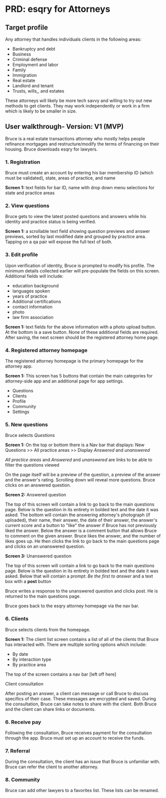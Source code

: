 # PRD: esqry for Attorneys

## Target profile
Any attorney that handles individuals clients in the following areas:
* Bankruptcy and debt
* Business
* Criminal defense
* Employment and labor
* Family
* Immigration
* Real estate
* Landlord and tenant
* Trusts, wills,, and estates

These attorneys will likely be more tech savvy and willing to try out new methods to get clients. 
They may work independently or work in a firm which is likely to be smaller in size.

## User walkthrough- Version: V1 (MVP)
Bruce is a real estate transactions attorney who mostly helps people refinance mortgages 
and restructure/modify the terms of financing on their housing. Bruce downloads esqry for lawyers.

### 1. Registration

Bruce must create an account by entering his bar membership ID (which must be validated), state, areas of practice, and name

**Screen 1:** text fields for bar ID, name with drop down menu selections for state and practice areas

### 2. View questions

Bruce gets to view the latest posted questions and answers while his identity and practice status is being verified.

**Screen 1:** a scrollable text field showing question previews and answer previews, sorted by last modified date and grouped by practice area. Tapping on a qa pair will expose the full text of both. 

### 3. Edit profile

Upon verification of identity, Bruce is prompted to modify his profile. The minimum details collected earlier will pre-populate the fields on this screen. Additional fields will include:
* education background
* languages spoken
* years of practice
* Additional certifications
* contact information
* photo
* law firm association

**Screen 1:** text fields for the above information with a photo upload button. At the bottom is a save button. None of these additional fields are required. 
After saving, the next screen should be the registered attorney home page. 

### 4. Registered attorney homepage

The registered attorney homepage is the primary homepage for the attorney app. 

**Screen 1:** 
This screen has 5 buttons that contain the main categories for attorney-side app and an additional page for app settings.

* Questions
* Clients
* Profile
* Community
* Settings

### 5. New questions 

Bruce selects *Questions*

**Screen 1:** On the top or bottom there is a Nav bar that displays: New Questions >> All practice areas >> Display *Answered* and *unanswered*

*All practice areas* and *Answered* and *unanswered* are links to be able to filter the questions viewed

On the page itself will be a preview of the question, a preview of the answer and the answer's rating. Scrolling down will reveal more questions. 
Bruce clicks on an answered question.

**Screen 2:** Answered question  

The top of this screen will contain a link to go back to the main questions page. Below is the question in its entirety in bolded text and the date it was asked. The bottom will contain the answering attorney's photograph (if uploaded), their name, their answer, the date of their answer, the answer's current score and a button to "like" the answer if Bruce has not previously liked the answer.
Below the answer is a comment button that allows Bruce to comment on the given answer. Bruce likes the answer, and the number of likes goes up. He then clicks the link to go back to the main questions page and clicks on an unanswered question.

**Screen 3:** Unanswered question

The top of this screen will contain a link to go back to the main questions page. Below is the question in its entirety in bolded text and the date it was asked. Below that will contain a prompt: *Be the first to answer* and a text box with a **post** button

Bruce writes a response to the unanswered question and clicks post. He is returned to the main questions page.

Bruce goes back to the esqry attorney homepage via the nav bar.

### 6. Clients

Bruce selects clients from the homepage.

**Screen 1:** The client list screen contains a list of all of the clients that Bruce has interacted with. There are multiple sorting options which include:
* By date
* By interaction type
* By practice area

The top of the screen contains a nav bar [left off here]

Client consultation

After posting an answer, a client can message or call Bruce to discuss specifics of their case. These messages are encrypted and saved. 
During the consultation, Bruce can take notes to share with the client. 
Both Bruce and the client can share links or documents.

### 6. Receive pay

Following the consultation, Bruce receives payment for the consultation through the app. 
Bruce must set up an account to receive the funds.

### 7. Referral 

During the consultation, the client has an issue that Bruce is unfamiliar with. 
Bruce can refer the client to another attorney.

### 8. Community

Bruce can add other lawyers to a favorites list. These lists can be renamed.
